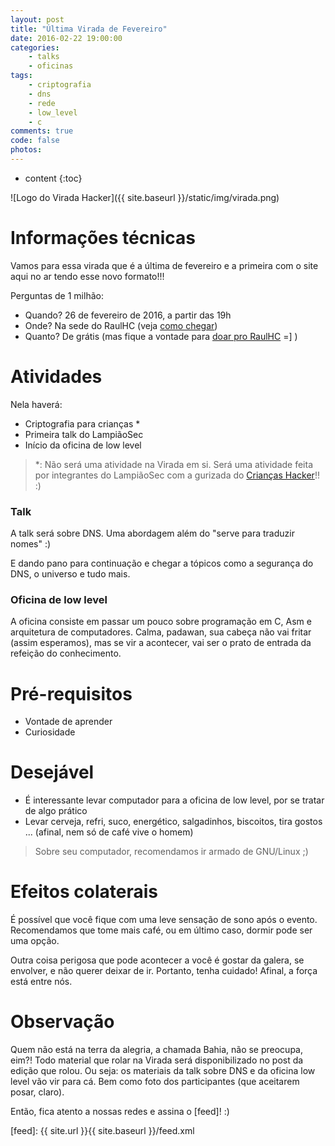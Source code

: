 ```yaml
---
layout: post
title: "Última Virada de Fevereiro"
date: 2016-02-22 19:00:00
categories: 
    - talks
    - oficinas
tags:
    - criptografia
    - dns
    - rede
    - low_level
    - c
comments: true
code: false
photos:
---
```


* content
{:toc}

![Logo do Virada Hacker]({{ site.baseurl }}/static/img/virada.png)

# Informações técnicas

Vamos para essa virada que é a última de fevereiro e a primeira com o site aqui no ar tendo esse novo formato!!!

Perguntas de 1 milhão:

* Quando? 26 de fevereiro de 2016, a partir das 19h
* Onde? Na sede do RaulHC (veja [como chegar][chegar])
* Quanto? De grátis (mas fique a vontade para [doar pro RaulHC][doar] =] )

# Atividades

Nela haverá:

* Criptografia para crianças *
* Primeira talk do LampiãoSec
* Início da oficina de low level

> *: Não será uma atividade na Virada em si. Será uma atividade feita por integrantes do LampiãoSec com a gurizada do [Crianças Hacker][criancas]!! :)

### Talk

A talk será sobre DNS. Uma abordagem além do "serve para traduzir nomes" :)

E dando pano para continuação e chegar a tópicos como a segurança do DNS, o universo e tudo mais.

### Oficina de low level

A oficina consiste em passar um pouco sobre programação em C, Asm e arquitetura de computadores. Calma, padawan, sua cabeça não vai fritar (assim esperamos), mas se vir a acontecer, vai ser o prato de entrada da refeição do conhecimento. 

# Pré-requisitos

* Vontade de aprender
* Curiosidade

# Desejável

* É interessante levar computador para a oficina de low level, por se tratar de algo prático
* Levar cerveja, refri, suco, energético, salgadinhos, biscoitos, tira gostos ... (afinal, nem só de café vive o homem)

> Sobre seu computador, recomendamos ir armado de GNU/Linux ;)

# Efeitos colaterais

É possível que você fique com uma leve sensação de sono após o evento. Recomendamos que tome mais café, ou em último caso, dormir pode ser uma opção.

Outra coisa perigosa que pode acontecer a você é gostar da galera, se envolver, e não querer deixar de ir. Portanto, tenha cuidado! Afinal, a força está entre nós.

# Observação

Quem não está na terra da alegria, a chamada Bahia, não se preocupa, eim?! Todo material que rolar na Virada será disponibilizado no post da edição que rolou. Ou seja: os materiais da talk sobre DNS e da oficina low level vão vir para cá. Bem como foto dos participantes (que aceitarem posar, claro). 

Então, fica atento a nossas redes e assina o [feed]! :)



[chegar]: http://raulhc.cc/Doc/Sede#ComoChegar
[doar]: http://raulhc.cc/Doc/Doar
[criancas]: http://raulhc.cc/Agenda.2016-02-26-CriptografiaComCriancas
[feed]: {{ site.url }}{{ site.baseurl }}/feed.xml
